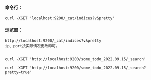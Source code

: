 #### 命令行：

    curl -XGET 'localhost:9200/_cat/indices?v&pretty'
#### 浏览器：

    http://localhost:9200/_cat/indices?v&pretty
    ip、port按实际情况更改即可。


    curl -XGET 'http://localhost:9200/some_todo_2022.09.15/_search'

    curl -XGET 'http://localhost:9200/some_todo_2022.09.15/_search?pretty=true'